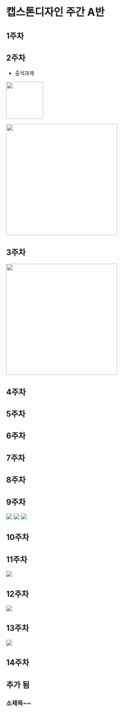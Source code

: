 # 캡스톤디자인 주간 A반

##  1주차

## 2주차
  - 출석과제

<img width="100" height="100" src="./png/2주차.JPG"></img>

<img width="300" height="300" src="./png/강아지.jpg"></img>


## 3주차

<img width="300" height="300" src="./png/네이버작동.JPG"></img>
## 4주차
## 5주차
## 6주차
## 7주차
## 8주차
## 9주차

<img src="./png/캡스톤9주차과제1.JPG"></img>
<img src="./png/9주차과제2.JPG"></img>
<img src="./png/9주차과제그라데이션.JPG"></img>

## 10주차
## 11주차

<img src="./png/11주차과제_20173028이혜지.JPG"></img>
## 12주차

<img src="./png/12주차과제_영화정보수.JPG"></img>
## 13주차
<img src="./png/13주차과제_영화순위.JPG"></img>

## 14주차
## 추가 됨

### 소제목~~
